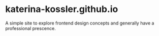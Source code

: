 # katerina-kossler.github.io
A simple site to explore frontend design concepts and generally have a professional prescence.
